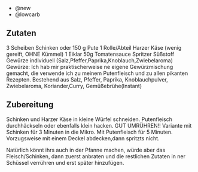 - @new
- @lowcarb

## Zutaten
3 Scheiben Schinken oder 150 g Pute
1 Rolle/Abteil Harzer Käse (wenig gereift, OHNE Kümmel)
1 Eiklar
50g Tomatensauce
Spritzer Süßstoff
Gewürze individuell (Salz,Pfeffer,Paprika,Knoblauch,Zwiebelaroma)
Gewürze: Ich hab mir praktischerweise ne eigene Gewürzmischung gemacht, die verwende ich zu meinem Putenfleisch und zu allen pikanten Rezepten.
Bestehend aus Salz, Pfeffer, Paprika, Knoblauchpulver, Zwiebelaroma, Koriander,Curry, Gemüßebrühe(Instant)

## Zubereitung
Schinken und Harzer Käse in kleine Würfel schneiden. Putenfleisch durchhäckseln oder ebenfalls klein hacken. GUT UMRÜHREN!!
Variante mit Schinken für 3 Minuten in die Mikro. Mit Putenfleisch für 5 Minuten. Vorzugsweise mit einem Deckel abdecken,dann spritzts nicht.

Natürlich könnt ihrs auch in der Pfanne machen, würde aber das Fleisch/Schinken, dann zuerst anbraten und die restlichen Zutaten in ner Schüssel verrühren und erst später hinzufügen.
